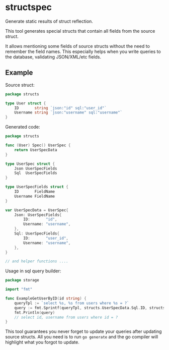 # structspec

Generate static results of struct reflection.

This tool generates special structs that contain all fields from the source
struct.

It allows mentioning some fields of source structs without the need to remember
the field names. This especially helps when you write queries to the database,
validating JSON/XML/etc fields.

## Example

Source struct:

```go
package structs

type User struct {
	ID       string `json:"id" sql:"user_id"`
	Username string `json:"username" sql:"username"`
}
```

Generated code:

```go
package structs

func (User) Spec() UserSpec {
	return UserSpecData
}

type UserSpec struct {
	Json UserSpecFields
	Sql  UserSpecFields
}

type UserSpecFields struct {
	ID       FieldName
	Username FieldName
}

var UserSpecData = UserSpec{
	Json: UserSpecFields{
		ID:       "id",
		Username: "username",
	},
	Sql: UserSpecFields{
		ID:       "user_id",
		Username: "username",
	},
}

// and helper functions ....

```

Usage in sql query builder:

```go
package storage

import "fmt"

func ExampleGetUserByID(id string) {
	queryTpl := `select %s, %s from users where %s = ?`
	query := fmt.Sprintf(queryTpl, structs.UserSpecData.Sql.ID, structs.UserSpecData.Sql.Username, structs.UserSpecData.Sql.ID)
	fmt.Println(query)
	// select id, username from users where id = ?
}
```

This tool guarantees you never forget to update your queries after updating
source structs. All you need is to run `go generate` and the go compiler will
highlight what you forgot to update.
